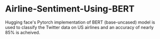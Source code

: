 # Airline-Sentiment-Using-BERT

Hugging face's Pytorch implementation of BERT (base-uncased) model is used to classify the Twitter data on US airlines and an accuracy of nearly 85% is acheived.
